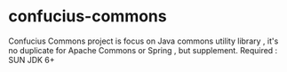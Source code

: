 # confucius-commons
Confucius Commons project is focus on Java commons utility library , it's no duplicate for Apache Commons or Spring , but supplement. Required : SUN JDK 6+
